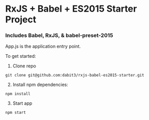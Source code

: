 # RxJS + Babel + ES2015 Starter Project

### Includes Babel, RxJS, & babel-preset-2015

App.js is the application entry point.

To get started:

1. Clone repo

```
git clone git@github.com:dabit3/rxjs-babel-es2015-starter.git
```

2. Install npm dependencies:

```
npm install
```

3. Start app

```
npm start
```
